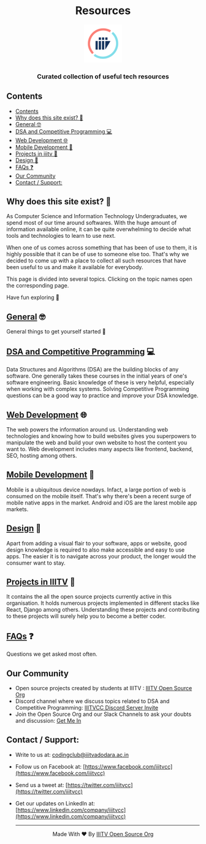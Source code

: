 <h1 align='center'>Resources</h1>

<p align='center'><img src='logo_trans.png'></p>

<h3 align='center'>Curated collection of useful tech resources</h3>

## Contents

- [Contents](#contents)
- [Why does this site exist? 🤔](#why-does-this-site-exist-)
- [General 🤓](#general-)
- [DSA and Competitive Programming 💻](#dsa-and-competitive-programming-)
- [Web Development 🌐](#web-development-)
- [Mobile Development 📱](#mobile-development-)
- [Projects in iiitv 📘](#projects-in-iiitv-)
- [Design 🎨](#design-)
- [FAQs ❓](#faqs-)
- [Our Community](#our-community)
- [Contact / Support:](#contact--support)

## Why does this site exist? 🤔

As Computer Science and Information Technology Undergraduates, we spend most of our time around softwares. With the huge amount of information available online, it can be quite overwhelming to decide what tools and technologies to learn to use next.

When one of us comes across something that has been of use to them, it is highly possible that it can be of use to someone else too. That's why we decided to come up with a place to collect all such resources that have been useful to us and make it available for everybody.

This page is divided into several topics. Clicking on the topic names open the corresponding page.

Have fun exploring 🖖

## [General](general.md) 🤓

General things to get yourself started 🍾

## [DSA and Competitive Programming](dsa-cp.md) 💻

Data Structures and Algorithms (DSA) are the building blocks of any software. One generally takes these courses in the initial years of one's software engineering. Basic knowledge of these is very helpful, especially when working with complex systems.
Solving Competitive Programming questions can be a good way to practice and improve your DSA knowledge.

## [Web Development](web-dev.md) 🌐

The web powers the information around us. Understanding web technologies and knowing how to build websites gives you superpowers to manipulate the web and build your own website to host the content you want to.
Web development includes many aspects like frontend, backend, SEO, hosting among others.

## [Mobile Development](mobile-dev.md) 📱

Mobile is a ubiquitous device nowdays. Infact, a large portion of web is consumed on the mobile itself. That's why there's been a recent surge of mobile native apps in the market.
Android and iOS are the larest mobile app markets.

## [Design](design.md) 🎨

Apart from adding a visual flair to your software, apps or website, good design knowledge is required to also make accessible and easy to use apps. The easier it is to navigate across your product, the longer would the consumer want to stay.

## [Projects in IIITV](repos.md) 📘

It contains the all the open source projects currently active in this organisation. It holds numerous projects implemented in different stacks like React, Django among others.
Understanding these projects and contributing to these projects will surely help you to become a better coder.

## [FAQs](faq.md) ❓

Questions we get asked most often.

## Our Community

- Open source projects created by students at IIITV : [IIITV Open Source Org](https://github.com/iiitv)
- Discord channel where we discuss topics related to DSA and Competitive Programming: [IIITVCC Discord Server Invite](https://discord.gg/pUPbVHF)
- Join the Open Source Org and our Slack Channels to ask your doubts and discussion: [Get Me In](https://getmein.glitch.me/)

## Contact / Support:

- Write to us at: [codingclub@iiitvadodara.ac.in](mailto:codingclub@iiitvadodara.ac.in)
- Follow us on Facebook at: [https://www.facebook.com/iiitvcc](https://www.facebook.com/iiitvcc)
- Send us a tweet at: [https://twitter.com/iiitvcc](https://twitter.com/iiitvcc)
- Get our updates on LinkedIn at: [https://www.linkedin.com/company/iiitvcc](https://www.linkedin.com/company/iiitvcc)

  ***

<p align='center'>Made With ❤️ By <a href="https://github/iiitv">IIITV Open Source Org</a></p>
